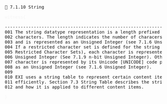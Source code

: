<pre>
📎 7.1.10 String

<span style="color: rgb(245,245,245);">witness{</span>

--------------------------------------------------------------------------------
001 The string datatype representation is a length prefixed sequence of 
002 characters. The length indicates the number of characers in the string
003 and is represented as an Unsigned Integer (see 7.1.6 Unsigned Integer).
004 If a restricted character set is defined for the string (see 7.1..10.1
005 Restricted Character Sets), each character is represented as an n-bit
006 Unsigned Integer (See 7.1.9 n-bit Unsigned Integer). Otherwise, each
007 character is represented by its Unicode [UNICODE] code point encoded
008 as an Unsigned Integer (see 7.1.6 Unsigned Integer).
009
010 EXI uses a string table to represent certain content items more
011 efficiently. Section 7.3 String Table describes the string table
012 and how it is applied to different content items.

<span style="color: rgb(245,245,245);">}</span>

</pre>



